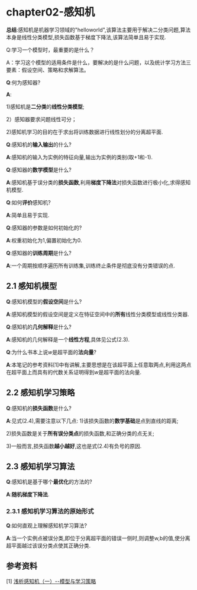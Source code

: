 # chapter02-感知机
**总结**:感知机是机器学习领域的"helloworld",该算法主要用于解决二分类问题,算法本身是线性分类模型,损失函数基于梯度下降法,该算法简单且易于实现.  

Q:学习一个模型时，最重要的是什么？

A：学习这个模型的适用条件是什么，要解决的是什么问题，以及统计学习方法三要素：假设空间、策略和求解算法。

**Q**:何为感知器?  

**A**:  

1)感知机是**二分类**的**线性分类模型**;  

2）感知器要求问题线性可分；

2)感知机学习的目的在于求出将训练数据进行线性划分的分离超平面.

**Q**:感知机的**输入输出**的什么?

**A**:感知机的输入为实例的特征向量,输出为实例的类别(取+1和-1).

**Q**:感知器的**数学模型**是什么?  

**A**:感知机基于误分类的**损失函数**,利用**梯度下降法**对损失函数进行极小化,求得感知机模型.  

**Q**:如何**评价**感知机?  

**A**:简单且易于实现.  

**Q**:感知器的参数是如何初始化的?  

**A**:权重初始化为1,偏置初始化为0. 

**Q**:感知器的**训练周期**是什么?

**A**:一个周期按顺序遍历所有训练集,训练终止条件是彻底没有分类错误的点.

## 2.1 感知机模型
**Q**:感知机模型的**假设空间**是什么?  

**A**:感知机模型的假设空间是定义在特征空间中的**所有**线性分类模型或线性分类器.  

**Q**:感知机的**几何解释**是什么? 

**A**:感知机的几何解释是一个**线性方程**,具体见公式(2.3).

**Q**:为什么书本上说*w*是超平面的**法向量**?

**A**:本笔记的参考资料[1]中有讲解,主要思想是在该超平面上任意取两点,利用这两点在超平面上而具有的代数关系证明得到*w*是超平面的法向量.

## 2.2 感知机学习策略
**Q**:感知机的**损失函数**是什么? 

**A**:见式(2.4),需要注意以下几点: 
1)该损失函数的**数学基础**是点到直线的距离;  

2)损失函数是关于**所有误分类点**的损失函数,和正确分类的点无关;  

3)一般而言,损失函数**越小越好**,这也是式(2.4)有负号的原因.

## 2.3 感知机学习算法
**Q**:感知机是基于哪个**最优化**的方法的?  

**A**:**随机梯度下降法**.

### 2.3.1 感知机学习算法的原始形式
**Q**:如何直观上理解感知机学习算法?  

**A**:当一个实例点被误分类,即位于分离超平面的错误一侧时,则调整w,b的值,使分离超平面越过该误分类点使其正确分类.

## 参考资料

[1] [浅析感知机（一）--模型与学习策略](https://zhuanlan.zhihu.com/p/25696112)

